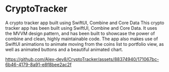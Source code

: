 # CryptoTracker
A crypto tracker app built using SwiftUI, Combine and Core Data
This crypto tracker app has been built using SwiftUI, Combine and Core Data.
It uses the MVVM design pattern, and has been built to showcase the power of combine and clean, highly maintainable code.
The app also makes use of SwiftUI animations to animate moving from the coins list to portfolio view, as well as animated buttons and a beautiful animated chart.


https://github.com/Alex-dev8/CryptoTracker/assets/88374940/171067bc-6b46-4179-8a91-e8f8bee2ac2f

